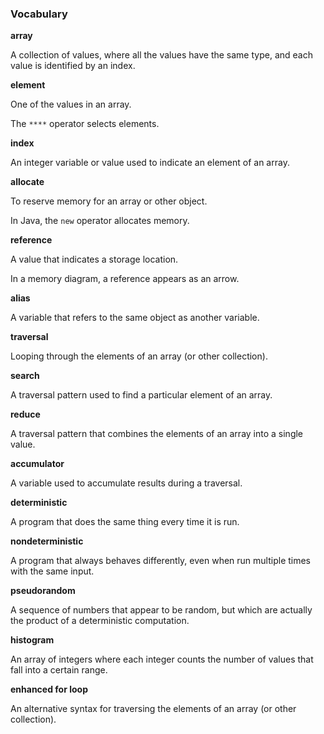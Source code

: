 ###  Vocabulary




**array**

A collection of values, where all the values have the same type, and each value is identified by an index.



**element**

One of the values in an array.

The `****` operator selects elements.



**index**

An integer variable or value used to indicate an element of an array.



**allocate**

To reserve memory for an array or other object.

In Java, the `new` operator allocates memory.



**reference**

A value that indicates a storage location.

In a memory diagram, a reference appears as an arrow.



**alias**

A variable that refers to the same object as another variable.



**traversal**

Looping through the elements of an array (or other collection).



**search**

A traversal pattern used to find a particular element of an array.



**reduce**

A traversal pattern that combines the elements of an array into a single value.



**accumulator**

A variable used to accumulate results during a traversal.



**deterministic**

A program that does the same thing every time it is run.



**nondeterministic**

A program that always behaves differently, even when run multiple times with the same input.



**pseudorandom**

A sequence of numbers that appear to be random, but which are actually the product of a deterministic computation.



**histogram**

An array of integers where each integer counts the number of values that fall into a certain range.



**enhanced for loop**

An alternative syntax for traversing the elements of an array (or other collection).